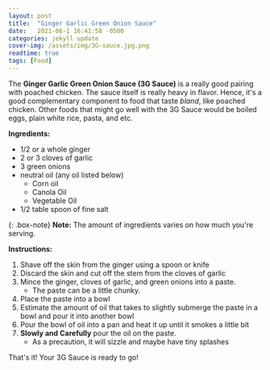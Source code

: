 ```yaml
---
layout: post
title:  "Ginger Garlic Green Onion Sauce"
date:   2021-06-1 16:41:58 -0500
categories: jekyll update
cover-img: /assets/img/3G-sauce.jpg.png
readtime: true
tags: [Food]
---
```


The **Ginger Garlic Green Onion Sauce (3G Sauce)** is a really good pairing with poached chicken. The sauce itself is really heavy in flavor. Hence, it's a good complementary component to food that taste *bland*, like poached chicken. Other foods that might go well with the 3G Sauce would be boiled eggs, plain white rice, pasta, and etc. 

**Ingredients:**
* 1/2 or a whole ginger
* 2 or 3 cloves of garlic
* 3 green onions
* neutral oil (any oil listed below)
    * Corn oil
    * Canola Oil 
    * Vegetable Oil
* 1/2 table spoon of fine salt

{: .box-note}
**Note:** The amount of ingredients varies on how much you're serving. 

**Instructions:**
1. Shave off the skin from the ginger using a spoon or knife
2. Discard the skin and cut off the stem from the cloves of garlic
3. Mince the ginger, cloves of garlic, and green onions into a paste. 
    * The paste can be a little chunky.
4. Place the paste into a bowl
5. Estimate the amount of oil that takes to slightly submerge the paste in a bowl and pour it into another bowl
6. Pour the bowl of oil into a pan and heat it up until it smokes a little bit
7. **Slowly and Carefully** pour the oil on the paste. 
    * As a precaution, it will sizzle and maybe have tiny splashes

That's it! Your 3G Sauce is ready to go!




